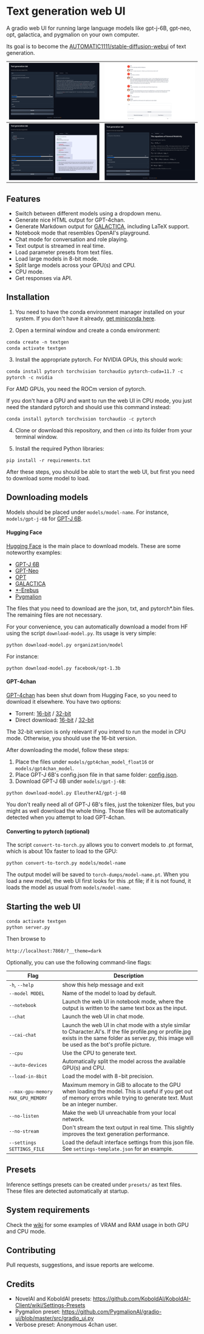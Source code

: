 # Text generation web UI

A gradio web UI for running large language models like gpt-j-6B, gpt-neo, opt, galactica, and pygmalion on your own computer.

Its goal is to become the [AUTOMATIC1111/stable-diffusion-webui](https://github.com/AUTOMATIC1111/stable-diffusion-webui) of text generation.

|![Image1](https://github.com/oobabooga/screenshots/raw/main/qa.png) | ![Image2](https://github.com/oobabooga/screenshots/raw/main/cai2.png) |
|:---:|:---:|
|![Image3](https://github.com/oobabooga/screenshots/raw/main/gpt4chan.png) | ![Image4](https://github.com/oobabooga/screenshots/raw/main/galactica.png) |

## Features

* Switch between different models using a dropdown menu.
* Generate nice HTML output for GPT-4chan.
* Generate Markdown output for [GALACTICA](https://github.com/paperswithcode/galai), including LaTeX support.
* Notebook mode that resembles OpenAI's playground.
* Chat mode for conversation and role playing.
* Text output is streamed in real time.
* Load parameter presets from text files.
* Load large models in 8-bit mode.
* Split large models across your GPU(s) and CPU.
* CPU mode.
* Get responses via API.

## Installation

1. You need to have the conda environment manager installed on your system. If you don't have it already, [get miniconda here](https://docs.conda.io/en/latest/miniconda.html).

2. Open a terminal window and create a conda environment:

```
conda create -n textgen
conda activate textgen
```

3. Install the appropriate pytorch. For NVIDIA GPUs, this should work:

```
conda install pytorch torchvision torchaudio pytorch-cuda=11.7 -c pytorch -c nvidia
```

For AMD GPUs, you need the ROCm version of pytorch. 

If you don't have a GPU and want to run the web UI in CPU mode, you just need the standard pytorch and should use this command instead:

```
conda install pytorch torchvision torchaudio -c pytorch
```

4. Clone or download this repository, and then `cd` into its folder from your terminal window.

5. Install the required Python libraries:

```
pip install -r requirements.txt
```

After these steps, you should be able to start the web UI, but first you need to download some model to load.

## Downloading models

Models should be placed under `models/model-name`. For instance, `models/gpt-j-6B` for [GPT-J 6B](https://huggingface.co/EleutherAI/gpt-j-6B/tree/main).

#### Hugging Face

[Hugging Face](https://huggingface.co/models?pipeline_tag=text-generation&sort=downloads) is the main place to download models. These are some noteworthy examples:

* [GPT-J 6B](https://huggingface.co/EleutherAI/gpt-j-6B/tree/main)
* [GPT-Neo](https://huggingface.co/models?pipeline_tag=text-generation&sort=downloads&search=eleutherai+%2F+gpt-neo)
* [OPT](https://huggingface.co/models?search=facebook/opt)
* [GALACTICA](https://huggingface.co/models?search=facebook/galactica)
* [\*-Erebus](https://huggingface.co/models?search=erebus)
* [Pygmalion](https://huggingface.co/models?search=pygmalion)

The files that you need to download are the json, txt, and pytorch\*.bin files. The remaining files are not necessary.

For your convenience, you can automatically download a model from HF using the script `download-model.py`. Its usage is very simple:

    python download-model.py organization/model

For instance:

    python download-model.py facebook/opt-1.3b

#### GPT-4chan

[GPT-4chan](https://huggingface.co/ykilcher/gpt-4chan) has been shut down from Hugging Face, so you need to download it elsewhere. You have two options:

* Torrent: [16-bit](https://archive.org/details/gpt4chan_model_float16) / [32-bit](https://archive.org/details/gpt4chan_model)
* Direct download: [16-bit](https://theswissbay.ch/pdf/_notpdf_/gpt4chan_model_float16/) / [32-bit](https://theswissbay.ch/pdf/_notpdf_/gpt4chan_model/)

The 32-bit version is only relevant if you intend to run the model in CPU mode. Otherwise, you should use the 16-bit version.

After downloading the model, follow these steps:

1. Place the files under `models/gpt4chan_model_float16` or `models/gpt4chan_model`.
2. Place GPT-J 6B's config.json file in that same folder: [config.json](https://huggingface.co/EleutherAI/gpt-j-6B/raw/main/config.json).
3. Download GPT-J 6B under `models/gpt-j-6B`:

```
python download-model.py EleutherAI/gpt-j-6B
```

You don't really need all of GPT-J 6B's files, just the tokenizer files, but you might as well download the whole thing. Those files will be automatically detected when you attempt to load GPT-4chan.

#### Converting to pytorch (optional)

The script `convert-to-torch.py` allows you to convert models to .pt format, which is about 10x faster to load to the GPU:

    python convert-to-torch.py models/model-name

The output model will be saved to `torch-dumps/model-name.pt`. When you load a new model, the web UI first looks for this .pt file; if it is not found, it loads the model as usual from `models/model-name`. 

## Starting the web UI

    conda activate textgen
    python server.py

Then browse to 

`http://localhost:7860/?__theme=dark`

Optionally, you can use the following command-line flags:

| Flag        | Description |
|-------------|-------------|
| `-h`, `--help`  | show this help message and exit |
| `--model MODEL`    | Name of the model to load by default. |
| `--notebook`  | Launch the web UI in notebook mode, where the output is written to the same text box as the input. |
| `--chat`      | Launch the web UI in chat mode.|
| `--cai-chat`  | Launch the web UI in chat mode with a style similar to Character.AI's. If the file profile.png or profile.jpg exists in the same folder as server.py, this image will be used as the bot's profile picture. |
| `--cpu`       | Use the CPU to generate text.|
| `--auto-devices` | Automatically split the model across the available GPU(s) and CPU.|
| `--load-in-8bit`  | Load the model with 8-bit precision.|
| `--max-gpu-memory MAX_GPU_MEMORY` | Maximum memory in GiB to allocate to the GPU when loading the model. This is useful if you get out of memory errors while trying to generate text. Must be an integer number. |
| `--no-listen`   | Make the web UI unreachable from your local network.|
| `--no-stream`   | Don't stream the text output in real time. This slightly improves the text generation performance.|
| `--settings SETTINGS_FILE` | Load the default interface settings from this json file. See `settings-template.json` for an example.|

## Presets

Inference settings presets can be created under `presets/` as text files. These files are detected automatically at startup.

## System requirements

Check the [wiki](https://github.com/oobabooga/text-generation-webui/wiki/System-requirements) for some examples of VRAM and RAM usage in both GPU and CPU mode.

## Contributing

Pull requests, suggestions, and issue reports are welcome.

## Credits

- NovelAI and KoboldAI presets: https://github.com/KoboldAI/KoboldAI-Client/wiki/Settings-Presets
- Pygmalion preset: https://github.com/PygmalionAI/gradio-ui/blob/master/src/gradio_ui.py
- Verbose preset: Anonymous 4chan user.
